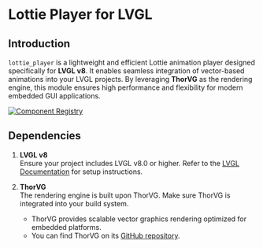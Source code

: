# Lottie Player for LVGL

## Introduction
`lottie_player` is a lightweight and efficient Lottie animation player designed specifically for **LVGL v8**. It enables seamless integration of vector-based animations into your LVGL projects. By leveraging **ThorVG** as the rendering engine, this module ensures high performance and flexibility for modern embedded GUI applications.

[![Component Registry](https://components.espressif.com/components/espressif2022/lottie_player/badge.svg)](https://components.espressif.com/components/espressif2022/lottie_player)


## Dependencies
1. **LVGL v8**  
   Ensure your project includes LVGL v8.0 or higher. Refer to the [LVGL Documentation](https://docs.lvgl.io/master/) for setup instructions.

2. **ThorVG**  
   The rendering engine is built upon ThorVG. Make sure ThorVG is integrated into your build system.  
   - ThorVG provides scalable vector graphics rendering optimized for embedded platforms.
   - You can find ThorVG on its [GitHub repository](https://github.com/thorvg/thorvg).

